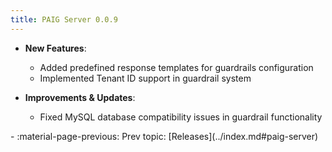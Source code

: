 ```yaml
---
title: PAIG Server 0.0.9
---
```


- **New Features**:
    - Added predefined response templates for guardrails configuration
    - Implemented Tenant ID support in guardrail system
    
- **Improvements & Updates**:
    - Fixed MySQL database compatibility issues in guardrail functionality

<div class="grid cards" markdown>
-  :material-page-previous: Prev topic: [Releases](../index.md#paig-server)
</div>